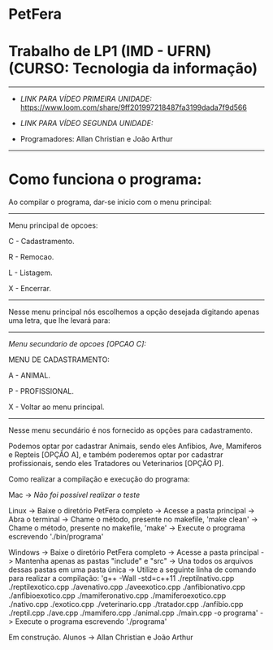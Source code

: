 # PetFera

Trabalho de LP1 (IMD - UFRN) (CURSO: Tecnologia da informação)
=

---------

- *LINK PARA VÍDEO PRIMEIRA UNIDADE:*
https://www.loom.com/share/9ff201997218487fa3199dada7f9d566

- *LINK PARA VÍDEO SEGUNDA UNIDADE:*

- Programadores:
Allan Christian e João Arthur

---------

Como funciona o programa:
=

Ao compilar o programa, dar-se inicio com o menu principal:

--------

Menu principal de opcoes:

C - Cadastramento.

R - Remocao.

L - Listagem.

X - Encerrar.

---------

Nesse menu principal nós escolhemos a opção desejada digitando apenas uma letra, que lhe levará para:

---

*Menu secundario de opcoes [OPCAO C]:*

MENU DE CADASTRAMENTO:

A - ANIMAL.

P - PROFISSIONAL.

X - Voltar ao menu principal.

---

Nesse menu secundário é nos fornecido as opções para cadastramento.

Podemos optar por cadastrar Animais, sendo eles Anfibios, Ave, Mamiferos e Repteis [OPÇÃO A], e também poderemos optar por cadastrar profissionais, sendo eles Tratadores ou Veterinarios [OPÇÃO P].


Como realizar a compilação e execução do programa:

Mac -> 
*Não foi possível realizar o teste*

Linux -> 
Baixe o diretório PetFera completo -> 
Acesse a pasta principal -> 
Abra o terminal -> 
Chame o método, presente no makefile, 'make clean' -> 
Chame o método, presente no makefile, 'make' -> 
Execute o programa escrevendo './bin/programa'

Windows ->
Baixe o diretório PetFera completo -> 
Acesse a pasta principal -> 
Mantenha apenas as pastas "include" e "src" -> 
Una todos os arquivos dessas pastas em uma pasta única -> 
Utilize a seguinte linha de comando para realizar a compilação: 'g++ -Wall -std=c++11 ./reptilnativo.cpp ./reptilexotico.cpp ./avenativo.cpp ./aveexotico.cpp ./anfibionativo.cpp ./anfibioexotico.cpp ./mamiferonativo.cpp ./mamiferoexotico.cpp ./nativo.cpp ./exotico.cpp ./veterinario.cpp ./tratador.cpp ./anfibio.cpp ./reptil.cpp ./ave.cpp ./mamifero.cpp ./animal.cpp ./main.cpp -o programa' -> 
Execute o programa escrevendo './programa'


Em construção.
Alunos -> 
Allan Christian e João Arthur
